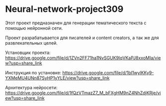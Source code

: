 # Neural-network-project309

Этот проект предназначен для генерации тематического текста с помощью нейронной сети.

Проект разрабатывается для писателей и content creators, а так же для развлекательных целей.

Установщик проекта: https://drive.google.com/file/d/1ZVn2FF71ha1NvSGUK9lqVKaPJ8xxoMIa/view?usp=share_link

Инструкция по установке: https://drive.google.com/file/d/1bl1wylKKy9-YXMeMU4UNn87SyHP1yYLE/view?usp=share_link

Архитектура нейросети: https://drive.google.com/file/d/1fQzVTmazZ7_M_bFXgHM9nZ4NhZdjKRje/view?usp=share_link
